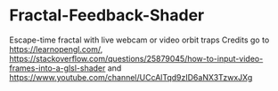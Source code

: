 # Fractal-Feedback-Shader
Escape-time fractal with live webcam or video orbit traps
Credits go to https://learnopengl.com/, https://stackoverflow.com/questions/25879045/how-to-input-video-frames-into-a-glsl-shader and https://www.youtube.com/channel/UCcAlTqd9zID6aNX3TzwxJXg
